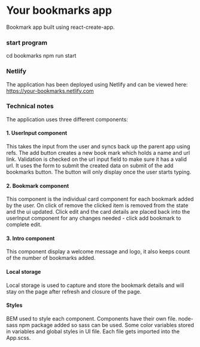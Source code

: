 # Your bookmarks app

Bookmark app built using react-create-app.

### start program

cd bookmarks
npm run start

### Netlify

The application has been deployed using Netlify and can be viewed here:
https://your-bookmarks.netlify.com

### Technical notes

The application uses three different components:

#### 1. UserInput component

This takes the input from the user and syncs back up the parent app using refs. The add button creates a new book mark which holds a name and url link. Validation is checked on the url input field to make sure it has a valid url. It uses the form to submit the created data on submit of the add bookmarks button. The button will only display once the user starts typing.

#### 2. Bookmark component

This component is the individual card component for each bookmark added by the user. On click of remove the clicked item is removed from the state and the ui updated. Click edit and the card details are placed back into the userInput component for any changes needed - click add bookmark to complete edit.

#### 3. Intro component

This component display a welcome message and logo, it also keeps count of the number of bookmarks added.

#### Local storage

Local storage is used to capture and store the bookmark details and will stay on the page after refresh and closure of the page.

#### Styles

BEM used to style each component. Components have their own file. node-sass npm package added so sass can be used. Some color variables stored in variables and global styles in UI file. Each file gets imported into the App.scss.
